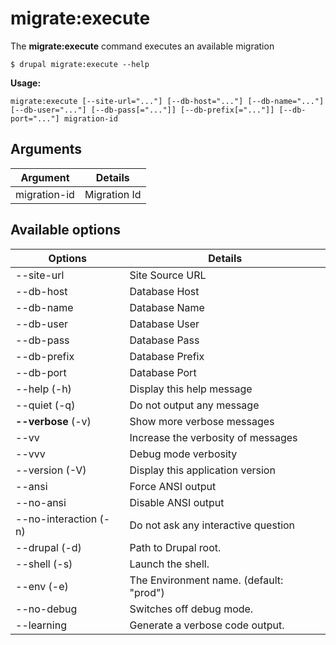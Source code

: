 # migrate:execute
The **migrate:execute** command executes an available migration

```
$ drupal migrate:execute --help
```
**Usage:**
```
migrate:execute [--site-url="..."] [--db-host="..."] [--db-name="..."] [--db-user="..."] [--db-pass[="..."]] [--db-prefix[="..."]] [--db-port="..."] migration-id
```
## Arguments
Argument | Details
------------ |-------------
migration-id   |       Migration Id

## Available options
Options | Details
------------ |-------------
--site-url   |         Site Source URL
--db-host    |         Database Host
--db-name    |         Database Name
--db-user    |         Database User
--db-pass    |         Database Pass
--db-prefix  |         Database Prefix
--db-port    |         Database Port
--help (-h)     |       Display this help message
--quiet (-q)     |      Do not output any message
**--verbose** (-v) | Show more verbose messages
--vv | Increase the verbosity of messages
--vvv | Debug mode verbosity
--version (-V)    |     Display this application version
--ansi             |    Force ANSI output
--no-ansi          |    Disable ANSI output
--no-interaction (-n)  | Do not ask any interactive question
--drupal (-d)      |    Path to Drupal root.
--shell (-s)       |    Launch the shell.
--env (-e)         |    The Environment name. (default: "prod")
--no-debug         |    Switches off debug mode.
--learning         |    Generate a verbose code output.
